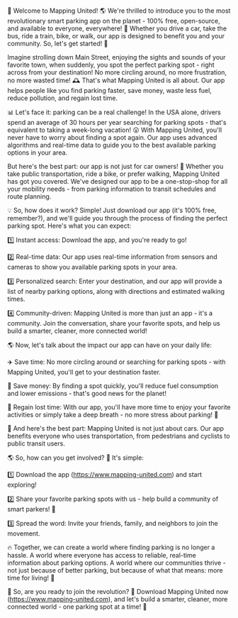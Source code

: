 🎉 Welcome to Mapping United! 🌎 We're thrilled to introduce you to the most revolutionary smart parking app on the planet - 100% free, open-source, and available to everyone, everywhere! 🌟 Whether you drive a car, take the bus, ride a train, bike, or walk, our app is designed to benefit you and your community. So, let's get started! 🚀

Imagine strolling down Main Street, enjoying the sights and sounds of your favorite town, when suddenly, you spot the perfect parking spot - right across from your destination! No more circling around, no more frustration, no more wasted time! 🕰️ That's what Mapping United is all about. Our app helps people like you find parking faster, save money, waste less fuel, reduce pollution, and regain lost time.

📊 Let's face it: parking can be a real challenge! In the USA alone, drivers spend an average of 30 hours per year searching for parking spots - that's equivalent to taking a week-long vacation! 😮 With Mapping United, you'll never have to worry about finding a spot again. Our app uses advanced algorithms and real-time data to guide you to the best available parking options in your area.

But here's the best part: our app is not just for car owners! 🚗 Whether you take public transportation, ride a bike, or prefer walking, Mapping United has got you covered. We've designed our app to be a one-stop-shop for all your mobility needs - from parking information to transit schedules and route planning.

💡 So, how does it work? Simple! Just download our app (it's 100% free, remember?), and we'll guide you through the process of finding the perfect parking spot. Here's what you can expect:

1️⃣ Instant access: Download the app, and you're ready to go!

2️⃣ Real-time data: Our app uses real-time information from sensors and cameras to show you available parking spots in your area.

3️⃣ Personalized search: Enter your destination, and our app will provide a list of nearby parking options, along with directions and estimated walking times.

4️⃣ Community-driven: Mapping United is more than just an app - it's a community. Join the conversation, share your favorite spots, and help us build a smarter, cleaner, more connected world!

🌎 Now, let's talk about the impact our app can have on your daily life:

✈️ Save time: No more circling around or searching for parking spots - with Mapping United, you'll get to your destination faster.

💸 Save money: By finding a spot quickly, you'll reduce fuel consumption and lower emissions - that's good news for the planet!

🌟 Regain lost time: With our app, you'll have more time to enjoy your favorite activities or simply take a deep breath - no more stress about parking! 🙏

💪 And here's the best part: Mapping United is not just about cars. Our app benefits everyone who uses transportation, from pedestrians and cyclists to public transit users.

🌎 So, how can you get involved? 🤔 It's simple:

1️⃣ Download the app (https://www.mapping-united.com) and start exploring!

2️⃣ Share your favorite parking spots with us - help build a community of smart parkers! 💬

3️⃣ Spread the word: Invite your friends, family, and neighbors to join the movement.

🔥 Together, we can create a world where finding parking is no longer a hassle. A world where everyone has access to reliable, real-time information about parking options. A world where our communities thrive - not just because of better parking, but because of what that means: more time for living! 🌟

🎉 So, are you ready to join the revolution? 🤩 Download Mapping United now (https://www.mapping-united.com), and let's build a smarter, cleaner, more connected world - one parking spot at a time! 🚀